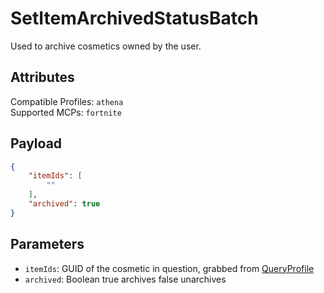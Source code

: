 # SetItemArchivedStatusBatch
Used to archive cosmetics owned by the user.

## Attributes
Compatible Profiles: `athena`  
Supported MCPs: `fortnite`

## Payload
```json
{
    "itemIds": [
        ""
    ],
    "archived": true
}
```

## Parameters
- `itemIds`: GUID of the cosmetic in question, grabbed from [QueryProfile](https://github.com/MixV2/EpicResearch/blob/master/docs/mcp/profile/operations/QueryProfile.md)
- `archived`: Boolean true archives false unarchives
